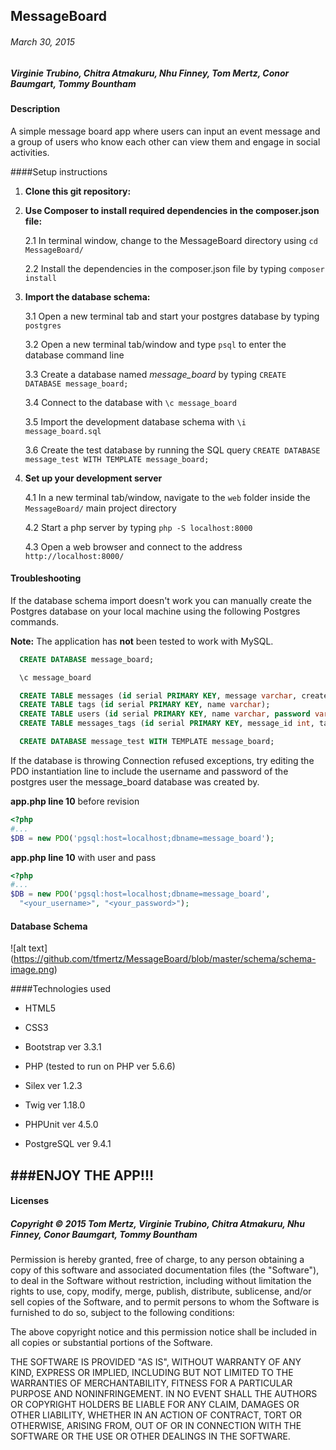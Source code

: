 
## MessageBoard

###### March 30, 2015

##### Virginie Trubino, Chitra Atmakuru, Nhu Finney, Tom Mertz, Conor Baumgart, Tommy Bountham


#### Description

A simple message board app where users can input an event message and a group of users who know each other can view them and engage in social activities.

####Setup instructions

1.  **Clone this git repository:**


2.  **Use Composer to install required dependencies in the composer.json file:**

    2.1 In terminal window, change to the MessageBoard directory using `cd MessageBoard/`

    2.2 Install the dependencies in the composer.json file by typing `composer install`

3.  **Import the database schema:**

    3.1 Open a new terminal tab and start your postgres database by typing `postgres`

    3.2 Open a new terminal tab/window and type `psql` to enter the database command line

    3.3 Create a database named *message_board* by typing `CREATE DATABASE message_board;`

    3.4 Connect to the database with `\c message_board`

    3.5 Import the development database schema with `\i message_board.sql`

    3.6 Create the test database by running the SQL query `CREATE DATABASE message_test WITH TEMPLATE message_board;`

4.  **Set up your development server**

    4.1 In a new terminal tab/window, navigate to the `web` folder inside the `MessageBoard/` main project directory

    4.2 Start a php server by typing `php -S localhost:8000`

    4.3 Open a web browser and connect to the address `http://localhost:8000/`

#### Troubleshooting

If the database schema import doesn't work you can manually create the Postgres database on your local machine using the following Postgres commands.

**Note:** The application has **not** been tested to work with MySQL.

```sql
  CREATE DATABASE message_board;

  \c message_board

  CREATE TABLE messages (id serial PRIMARY KEY, message varchar, created timestamp, user_id int);
  CREATE TABLE tags (id serial PRIMARY KEY, name varchar);
  CREATE TABLE users (id serial PRIMARY KEY, name varchar, password varchar, admin boolean);
  CREATE TABLE messages_tags (id serial PRIMARY KEY, message_id int, tag_id int);

  CREATE DATABASE message_test WITH TEMPLATE message_board;
```

If the database is throwing Connection refused exceptions, try editing the PDO instantiation line to include the username and password of the postgres user the message_board database was created by.


**app.php line 10** before revision

```php
<?php
#...
$DB = new PDO('pgsql:host=localhost;dbname=message_board');
```

**app.php line 10** with user and pass

```php
<?php
#...
$DB = new PDO('pgsql:host=localhost;dbname=message_board',
  "<your_username>", "<your_password>");
```

#### Database Schema

![alt text] (https://github.com/tfmertz/MessageBoard/blob/master/schema/schema-image.png)

####Technologies used

* HTML5

* CSS3

* Bootstrap ver 3.3.1

* PHP (tested to run on PHP ver 5.6.6)

* Silex ver 1.2.3

* Twig ver 1.18.0

* PHPUnit ver 4.5.0

* PostgreSQL ver 9.4.1

###ENJOY THE APP!!!
---
#### Licenses

##### Copyright © 2015 Tom Mertz, Virginie Trubino, Chitra Atmakuru, Nhu Finney, Conor Baumgart, Tommy Bountham

Permission is hereby granted, free of charge, to any person obtaining a copy of this software and associated documentation files (the "Software"), to deal in the Software without restriction, including without limitation the rights to use, copy, modify, merge, publish, distribute, sublicense, and/or sell copies of the Software, and to permit persons to whom the Software is furnished to do so, subject to the following conditions:

The above copyright notice and this permission notice shall be included in all copies or substantial portions of the Software.

THE SOFTWARE IS PROVIDED "AS IS", WITHOUT WARRANTY OF ANY KIND, EXPRESS OR IMPLIED, INCLUDING BUT NOT LIMITED TO THE WARRANTIES OF MERCHANTABILITY, FITNESS FOR A PARTICULAR PURPOSE AND NONINFRINGEMENT. IN NO EVENT SHALL THE AUTHORS OR COPYRIGHT HOLDERS BE LIABLE FOR ANY CLAIM, DAMAGES OR OTHER LIABILITY, WHETHER IN AN ACTION OF CONTRACT, TORT OR OTHERWISE, ARISING FROM, OUT OF OR IN CONNECTION WITH THE SOFTWARE OR THE USE OR OTHER DEALINGS IN THE SOFTWARE.
